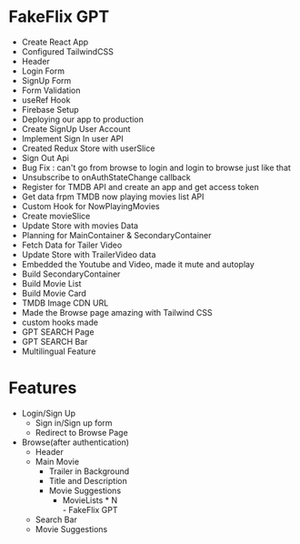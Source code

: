 # FakeFlix GPT

  - Create React App
  - Configured TailwindCSS
  - Header
  - Login Form
  - SignUp Form
  - Form Validation
  - useRef Hook
  - Firebase Setup
  - Deploying our app to production
  - Create SignUp User Account
  - Implement Sign In user API
  - Created Redux Store with userSlice
  - Sign Out Api 
  - Bug Fix : can't go from browse to login and login to browse just like that
  - Unsubscribe to onAuthStateChange callback
  - Register for TMDB API and create an app and get access token
  - Get data frpm TMDB now playing movies list API
  - Custom Hook for NowPlayingMovies
  - Create movieSlice
  - Update Store with movies Data
  - Planning for MainContainer & SecondaryContainer
  - Fetch Data for Tailer Video
  - Update Store with TrailerVideo data
  - Embedded the Youtube and Video, made it mute and autoplay
  - Build SecondaryContainer
  - Build Movie List
  - Build Movie Card
  - TMDB Image CDN URL
  - Made the Browse page amazing with Tailwind CSS
  - custom hooks made
  - GPT SEARCH Page
  - GPT SEARCH Bar
  - Multilingual Feature

# Features
   - Login/Sign Up 
       - Sign in/Sign up form
       - Redirect to Browse Page
   - Browse(after authentication)
      - Header
      - Main Movie
         - Trailer in Background 
         - Title and Description
         - Movie Suggestions
            - MovieLists * N  
    - FakeFlix GPT
       - Search Bar
       - Movie Suggestions       